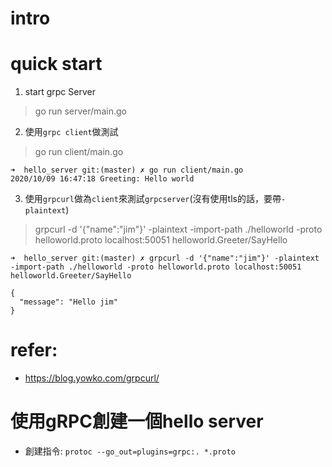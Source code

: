 # intro

# quick start
1. start grpc Server
> go run server/main.go

2. 使用`grpc client`做測試
> go run client/main.go
```log
➜  hello_server git:(master) ✗ go run client/main.go 
2020/10/09 16:47:18 Greeting: Hello world
```

3. 使用`grpcurl`做為`client`來測試`grpcserver`(沒有使用tls的話，要帶`-plaintext`)
> grpcurl -d '{"name":"jim"}' -plaintext -import-path ./helloworld -proto helloworld.proto localhost:50051 helloworld.Greeter/SayHello
```log
➜  hello_server git:(master) ✗ grpcurl -d '{"name":"jim"}' -plaintext -import-path ./helloworld -proto helloworld.proto localhost:50051 helloworld.Greeter/SayHello

{
  "message": "Hello jim"
}
```

# refer:
- https://blog.yowko.com/grpcurl/
# 使用gRPC創建一個hello server
- 創建指令: `protoc --go_out=plugins=grpc:. *.proto`